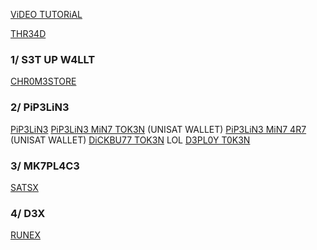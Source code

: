 
[ViDEO TUTORiAL](https://www.youtube.com/watch?v=HSkJLnfJhqg&ab_channel=KaliCrypto) 

[THR34D](https://twitter.com/SevaFTW/status/1721539457638121624) 

### 1/ S3T UP W4LLT

[CHR0M3STORE](https://wallet.inspip.com/) 

### 2/ PiP3LiN3

[PiP3LiN3](https://ppline.app/) 
[PiP3LiN3 MiN7 TOK3N](https://ppline.app/M/) (UNISAT WALLET)
[PiP3LiN3 MiN7 4R7](https://mint.ppline.app/DA) (UNISAT WALLET)
[DiCKBU77 TOK3N](https://mint.ppline.app/DICKBUTT/0) LOL 
[D3PL0Y T0K3N](https://mint.ppline.app/D/) 

### 3/ MK7PL4C3

[SATSX](https://www.satsx.io/marketplace/pipe/art/collection/pipetroll/listed?sort_by=price&page=1)

### 4/ D3X

[RUNEX](https://runex.tech/#) 


